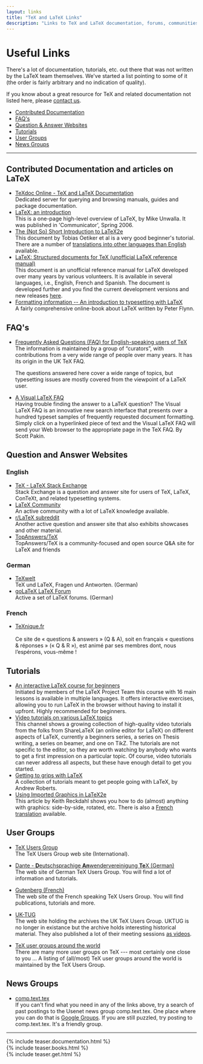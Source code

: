 ```yaml
---
layout: links
title: "TeX and LaTeX Links"
description: "Links to TeX and LaTeX documentation, forums, communities and question and answer websites."
---
```


<h1>Useful Links</h1>
<div class="row">
  <div class="col cell1of2">
    <p>There's a lot of documentation, tutorials, etc. out there that was not written by the LaTeX team themselves. We've started a list pointing to some of it (the order is fairly arbitrary and no indication of quality).</p>
    <p>If you know about a great resource for TeX and related documentation not listed here, please <a href="{{site.baseurl}}/contact/">contact us</a>.</p>
  </div>
  <div class="col cell1of2">
    <ul class="toc">
      <li><a href="#contributed-documentation">Contributed Documentation</a></li>
      <li><a href="#faqs">FAQ's</a></li>
      <li><a href="#question-and-answer-websites">Question & Answer Websites</a></li>
      <li><a href="#tutorials">Tutorials</a></li>
      <li><a href="#user-groups">User Groups</a></li>
      <li><a href="#news-groups">News Groups</a></li>
    </ul>
  </div>
</div>

<hr>

## Contributed Documentation and articles on LaTeX
+ [TeXdoc Online - TeX and LaTeX Documentation](https://texdoc.org/)  
  Dedicated server for querying and browsing manuals, guides and package documentation. 
+ [LaTeX: an introduction](https://www.techscribe.co.uk/ta/latex-introduction.pdf)  
  This is a one-page high-level overview of LaTeX, by Mike Unwalla. It was published in 'Communicator', Spring 2006.
+ [The (Not So) Short Introduction to LaTeX2e](https://ctan.org/tex-archive/info/lshort/english/lshort.pdf)  
  This document by Tobias Oetiker et al is a very good beginner's tutorial. There are a number of [translations into other languages than English](https://ctan.org/tex-archive/info/lshort) available. 
+ [LaTeX: Structured documents for TeX (unofficial LaTeX reference manual)](https://ctan.org/pkg/latex2e-help-texinfo)  
  This document is an unofficial reference manual for LaTeX developed over many years by various volunteers. It is available in several languages, i.e., English, French and Spanish. The document is developed further and you find the current development versions and new releases [here](https://puszcza.gnu.org.ua/software/latexrefman/).
+ [Formatting information -- An introduction to typesetting with LaTeX](http://latex.silmaril.ie/formattinginformation/)  
  A fairly comprehensive online-book about LaTeX written by Peter Flynn.


## FAQ's
+ [Frequently Asked Questions (FAQ) for English-speaking users of TeX](https://texfaq.org)  
  The information is maintained by a group of “curators”, with contributions from a very wide range of people over
  many years. It has its origin in the UK TeX FAQ.

  The questions answered here cover a wide range of topics, but typesetting issues are mostly covered from the viewpoint of a LaTeX user. 

+ [A Visual LaTeX FAQ](https://ctan.net/info/visualfaq/visualFAQ.pdf)  
  Having trouble finding the answer to a LaTeX question? The Visual LaTeX FAQ is an innovative new search interface that presents over a hundred typeset samples of frequently requested document formatting. Simply click on a hyperlinked piece of text and the Visual LaTeX FAQ will send your Web browser to the appropriate page in the TeX FAQ. By Scott Pakin.
  
## Question and Answer Websites

### English

+ [TeX - LaTeX Stack Exchange](https://tex.stackexchange.com/)  
  Stack Exchange is a question and answer site for users of TeX, LaTeX, ConTeXt, and related typesetting systems.
+ [LaTeX Community](https://latex.org/forum/)  
  An active community with a lot of LaTeX knowledge available.
+ [r/LaTeX subreddit](https://www.reddit.com/r/LaTeX/) <br>
   Another active question and answer site that also exhibits showcases and other material.
+ [TopAnswers/TeX](https://topanswers.xyz/tex) <br>
   TopAnswers/TeX is a community-focused and open source Q&A site for LaTeX and friends

### German

+ [TeXwelt](https://texwelt.de/wissen/)  
  TeX und LaTeX, Fragen und Antworten. (German)
+ [goLaTeX LaTeX Forum](https://golatex.de/)  
  Active a set of LaTeX forums. (German)
  
### French

+ [TeXnique.fr](https://texnique.fr/osqa/) <br>  
  Ce site de « questions & answers » (Q & A), soit en français « questions & réponses » (« Q & R »), est animé par ses membres dont, nous l’espérons, vous-même !

## Tutorials

+ [An interactive LaTeX course for beginners](https://www.learnlatex.org/) <br>
  Initiated by members of the LaTeX Project Team this course with 16 main lessons is available in multiple languages. It offers interactive exercises, allowing you to run LaTeX in the browser without having to install it upfront. Highly recommended for beginners.
+ [Video tutorials on various LaTeX topics](https://www.youtube.com/ShareLaTeX)  
  This channel shows a growing collection of high-quality video tutorials from the folks from ShareLaTeX (an online editor for LaTeX) on different aspects of LaTeX, currently a beginners series, a series on Thesis writing, a series on beamer, and one on TikZ. The tutorials are not specific to the editor, so they are worth watching by anybody who wants to get a first impression on a particular topic. Of course, video tutorials can never address all aspects, but these have enough detail to get you started.
+ [Getting to grips with LaTeX](https://www.andy-roberts.net/misc/latex/)  
  A collection of tutorials meant to get people going with LaTeX, by Andrew Roberts.
+ [Using Imported Graphics in LaTeX2e](https://www.ctan.org/pkg/epslatex)  
  This article by Keith Reckdahl shows you how to do (almost) anything with graphics: side-by-side, rotated, etc.
  There is also a [French translation](https://www.ctan.org/pkg/fepslatex) available.

## User Groups

+ [TeX Users Group](https://tug.org/)  
  The TeX Users Group web site (International).

+ [Dante - **D**eutschsprachige **An**wendervereinigung **Te**X (German)](https://www.dante.de/)  
  The web site of German TeX Users Group. You will find a lot of information and tutorials.

+ [Gutenberg (French)](https://www.gutenberg.eu.org/)  
  The web site of the French speaking TeX Users Group. You will find publications, tutorials and more.

+ [UK-TUG](http://uk-tug-archive.tug.org/)  
  The web site holding the archives the UK TeX Users Group. UKTUG is no longer in existance but the archive holds interesting historical material. They also published a lot of their meeting sessions
  [as videos](https://vimeo.com/uktug/).



+ [TeX user groups around the world](http://www.tug.org/usergroups.html)  
  There are many more user groups on TeX --- most certainly one close to you ...
  A listing of (all/most) TeX user groups around the world is maintained by the TeX Users Group.




## News Groups

+ [comp.text.tex](news:<comp.text.tex>)  
  If you can't find what you need in any of the links above, try a search of past postings to the Usenet news group comp.text.tex. One place where you can do that is [Google Groups](https://groups.google.com/forum/#!forum/comp.text.tex). If you are still puzzled, try posting to comp.text.tex. It's a friendly group.

<hr>

<div class="row teaser">
  <section class="col cell1of3">{% include teaser.documentation.html %}</section>
  <section class="col cell1of3">{% include teaser.books.html %}</section>
  <section class="col cell1of3">{% include teaser.get.html %}</section>
</div>
